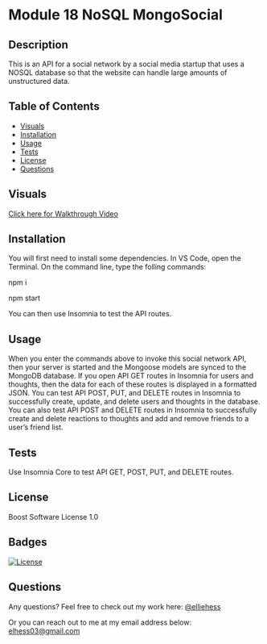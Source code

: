 # Module 18 NoSQL MongoSocial

## Description

This is an API for a social network by a social media startup that uses a NOSQL database so that the website can handle large amounts of unstructured data. 


## Table of Contents 

- [Visuals](#visuals)
- [Installation](#installation)
- [Usage](#usage)
- [Tests](#tests)
- [License](#license)
- [Questions](#questions)

## Visuals


[Click here for Walkthrough Video](https://drive.google.com/file/d/1k3WpgF3f4TY06npLMR7ubknv1Z8spEIV/view)


## Installation

You will first need to install some dependencies.
In VS Code, open the Terminal. 
On the command line, type the folling commands:

npm i 

npm start 

You can then use Insomnia to test the API routes. 

## Usage 
When you enter the commands above to invoke this social network API, then your server is started and the Mongoose models are synced to the MongoDB database.
If you open API GET routes in Insomnia for users and thoughts, then the data for each of these routes is displayed in a formatted JSON. You can test API POST, PUT, and DELETE routes in Insomnia to successfully create, update, and delete users and thoughts in the database. You can also test API POST and DELETE routes in Insomnia
to successfully create and delete reactions to thoughts and add and remove friends to a user’s friend list.

## Tests 

Use Insomnia Core to test API GET, POST, PUT, and DELETE routes. 

## License

Boost Software License 1.0

## Badges

[![License](https://img.shields.io/badge/License-Boost_1.0-lightblue.svg)](https://www.boost.org/LICENSE_1_0.txt)

## Questions 

Any questions? 
Feel free to check out my work here:
[@elliehess](@elliehess)

Or you can reach out to me at my email address below:
elhess03@gmail.com
